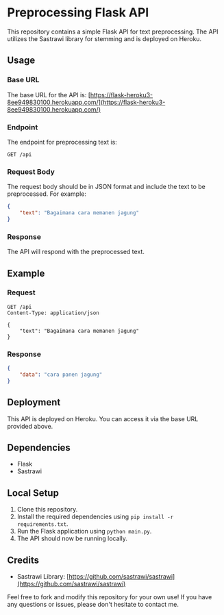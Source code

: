# Preprocessing Flask API

This repository contains a simple Flask API for text preprocessing. The API utilizes the Sastrawi library for stemming and is deployed on Heroku.

## Usage

### Base URL
The base URL for the API is: [https://flask-heroku3-8ee949830100.herokuapp.com/](https://flask-heroku3-8ee949830100.herokuapp.com/)

### Endpoint
The endpoint for preprocessing text is:

```
GET /api
```

### Request Body
The request body should be in JSON format and include the text to be preprocessed. For example:

```json
{
    "text": "Bagaimana cara memanen jagung"
}
```

### Response
The API will respond with the preprocessed text.

## Example

### Request
```http
GET /api
Content-Type: application/json

{
    "text": "Bagaimana cara memanen jagung"
}
```

### Response
```json
{
    "data": "cara panen jagung"
}
```

## Deployment

This API is deployed on Heroku. You can access it via the base URL provided above.

## Dependencies
- Flask
- Sastrawi

## Local Setup
1. Clone this repository.
2. Install the required dependencies using `pip install -r requirements.txt`.
3. Run the Flask application using `python main.py`.
4. The API should now be running locally.

## Credits
- Sastrawi Library: [https://github.com/sastrawi/sastrawi](https://github.com/sastrawi/sastrawi)

Feel free to fork and modify this repository for your own use! If you have any questions or issues, please don't hesitate to contact me.

